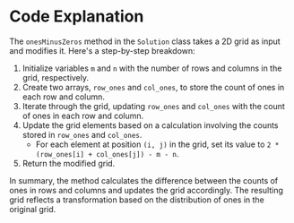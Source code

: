 # Code Explanation

The `onesMinusZeros` method in the `Solution` class takes a 2D grid as input and modifies it. Here's a step-by-step breakdown:

1. Initialize variables `m` and `n` with the number of rows and columns in the grid, respectively.
2. Create two arrays, `row_ones` and `col_ones`, to store the count of ones in each row and column.
3. Iterate through the grid, updating `row_ones` and `col_ones` with the count of ones in each row and column.
4. Update the grid elements based on a calculation involving the counts stored in `row_ones` and `col_ones`.
   - For each element at position `(i, j)` in the grid, set its value to `2 * (row_ones[i] + col_ones[j]) - m - n`.
5. Return the modified grid.

In summary, the method calculates the difference between the counts of ones in rows and columns and updates the grid accordingly. The resulting grid reflects a transformation based on the distribution of ones in the original grid.

